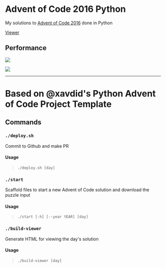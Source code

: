 # Advent of Code 2016 Python

My solutions to [Advent of Code 2016](https://adventofcode.com/2016) done in Python

[Viewer](https://sergiorgiraldo.github.io/AdventOfCode2016/viewer/)

## Performance

![](https://img.shields.io/badge/day%20📅-24-blue)
 
![](https://img.shields.io/badge/stars%20⭐-42-yellow)

---

# Based on @xavdid's Python Advent of Code Project Template

## Commands

### `./deploy.sh` 

Commit to Github and make PR

#### Usage

> `./deploy.sh [day]`

### `./start` 

Scaffold files to start a new Advent of Code solution and download the puzzle input

#### Usage

> `./start [-h] [--year YEAR] [day]`

### `./build-viewer` 

Generate HTML for viewing the day's solution

#### Usage

> `./build-viewer [day]`

